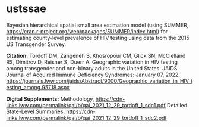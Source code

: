 # ustssae

Bayesian hierarchical spatial small area estimation model (using SUMMER, https://cran.r-project.org/web/packages/SUMMER/index.html) for estimating county-level prevalence of HIV testing using data from the 2015 US Transgender Survey.

**Citation:** Tordoff DM, Zangeneh S, Khosropour CM, Glick SN, McClelland RS, Dimitrov D, Reisner S, Duerr A. Geographic variation in HIV testing among transgender and non-binary adults in the United States. JAIDS Journal of Acquired Immune Deficiency Syndromes: January 07, 2022. https://journals.lww.com/jaids/Abstract/9000/Geographic_variation_in_HIV_testing_among.95718.aspx 

**Digital Supplements:**
Methodology, https://cdn-links.lww.com/permalink/qai/b/qai_2021_12_29_tordoff_1_sdc1.pdf
Detailed State-Level Summaries, https://cdn-links.lww.com/permalink/qai/b/qai_2021_12_29_tordoff_1_sdc2.pdf
